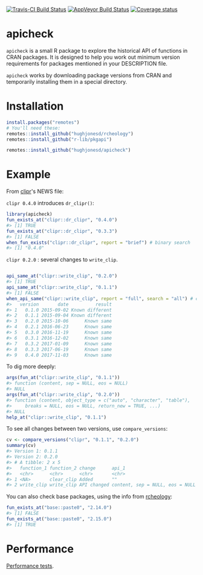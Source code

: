 
<!-- README.md is generated from README.Rmd. Please edit that file -->
[![Travis-CI Build Status](https://travis-ci.org/hughjonesd/apicheck.svg?branch=master)](https://travis-ci.org/hughjonesd/apicheck) [![AppVeyor Build Status](https://ci.appveyor.com/api/projects/status/github/hughjonesd/apicheck?branch=master&svg=true)](https://ci.appveyor.com/project/hughjonesd/apicheck) [![Coverage status](https://codecov.io/gh/hughjonesd/apicheck/branch/master/graph/badge.svg)](https://codecov.io/github/hughjonesd/apicheck?branch=master)

apicheck
========

`apicheck` is a small R package to explore the historical API of functions in CRAN packages. It is designed to help you work out minimum version requirements for packages mentioned in your DESCRIPTION file.

`apicheck` works by downloading package versions from CRAN and temporarily installing them in a special directory.

Installation
============

``` r
install.packages("remotes") 
# You'll need these:
remotes::install_github("hughjonesd/rcheology")
remotes::install_github("r-lib/pkgapi")

remotes::install_github("hughjonesd/apicheck")
```

Example
=======

From [clipr](https://github.com/mdlincoln/clipr/)'s NEWS file:

`clipr 0.4.0` introduces `dr_clipr()`:

``` r
library(apicheck)
fun_exists_at("clipr::dr_clipr", "0.4.0")
#> [1] TRUE
fun_exists_at("clipr::dr_clipr", "0.3.3")
#> [1] FALSE
when_fun_exists("clipr::dr_clipr", report = "brief") # binary search
#> [1] "0.4.0"
```

`clipr 0.2.0` : several changes to `write_clip`.

``` r

api_same_at("clipr::write_clip", "0.2.0")
#> [1] TRUE
api_same_at("clipr::write_clip", "0.1.1")
#> [1] FALSE
when_api_same("clipr::write_clip", report = "full", search = "all") # check all versions
#>   version       date          result
#> 1   0.1.0 2015-09-02 Known different
#> 2   0.1.1 2015-09-04 Known different
#> 3   0.2.0 2015-10-06      Known same
#> 4   0.2.1 2016-06-23      Known same
#> 5   0.3.0 2016-11-19      Known same
#> 6   0.3.1 2016-12-02      Known same
#> 7   0.3.2 2017-01-09      Known same
#> 8   0.3.3 2017-06-19      Known same
#> 9   0.4.0 2017-11-03      Known same
```

To dig more deeply:

``` r
args(fun_at("clipr::write_clip", "0.1.1"))
#> function (content, sep = NULL, eos = NULL) 
#> NULL
args(fun_at("clipr::write_clip", "0.2.0"))
#> function (content, object_type = c("auto", "character", "table"), 
#>     breaks = NULL, eos = NULL, return_new = TRUE, ...) 
#> NULL
help_at("clipr::write_clip", "0.1.1") 
```

To see all changes between two versions, use `compare_versions`:

``` r
cv <- compare_versions("clipr", "0.1.1", "0.2.0")
summary(cv)
#> Version 1: 0.1.1 
#> Version 2: 0.2.0 
#> # A tibble: 2 x 5
#>   function_1 function_2 change      api_1                           api_2 
#>   <chr>      <chr>      <chr>       <chr>                           <chr> 
#> 1 <NA>       clear_clip Added       ""                              ""    
#> 2 write_clip write_clip API changed content, sep = NULL, eos = NULL "cont…
```

You can also check base packages, using the info from [rcheology](../rcheology):

``` r
fun_exists_at("base::paste0", "2.14.0")
#> [1] FALSE
fun_exists_at("base::paste0", "2.15.0")
#> [1] TRUE
```

Performance
===========

[Performance tests](https://hughjonesd.github.io/apicheck/performance2.html).
